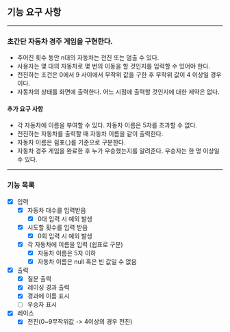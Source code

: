 ## 기능 요구 사항

---

### 초간단 자동차 경주 게임을 구현한다.

- 주어진 횟수 동안 n대의 자동차는 전진 또는 멈출 수 있다.
- 사용자는 몇 대의 자동차로 몇 번의 이동을 할 것인지를 입력할 수 있어야 한다.
- 전진하는 조건은 0에서 9 사이에서 무작위 값을 구한 후 무작위 값이 4 이상일 경우이다.
- 자동차의 상태를 화면에 출력한다. 어느 시점에 출력할 것인지에 대한 제약은 없다.

#### 추가 요구 사항
- 각 자동차에 이름을 부여할 수 있다. 자동차 이름은 5자를 초과할 수 없다. 
- 전진하는 자동차를 출력할 때 자동차 이름을 같이 출력한다.
- 자동차 이름은 쉼표(,)를 기준으로 구분한다.
- 자동차 경주 게임을 완료한 후 누가 우승했는지를 알려준다. 우승자는 한 명 이상일 수 있다.

---

### 기능 목록

- [x] 입력
    - [x] 자동차 대수를 입력받음
        - [x] 0대 입력 시 예외 발생
    - [x] 시도할 횟수를 입력 받음
        - [x] 0회 입력 시 예외 발생
    - [x] 각 자동차에 이름을 입력 (쉽표로 구분)
        - [x] 자동차 이름은 5자 이하
        - [x] 자동차 이름은 null 혹은 빈 값일 수 없음
- [x] 출력
    - [x] 질문 출력
    - [x] 레이싱 경과 출력
    - [x] 경과에 이름 표시
    - [ ] 우승자 표시
- [x] 레이스
    - [x] 전진(0~9무작위값 -> 4이상의 경우 전진)